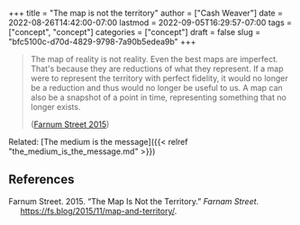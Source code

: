 +++
title = "The map is not the territory"
author = ["Cash Weaver"]
date = 2022-08-26T14:42:00-07:00
lastmod = 2022-09-05T16:29:57-07:00
tags = ["concept", "concept"]
categories = ["concept"]
draft = false
slug = "bfc5100c-d70d-4829-9798-7a90b5edea9b"
+++

> The map of reality is not reality. Even the best maps are imperfect. That's because they are reductions of what they represent. If a map were to represent the territory with perfect fidelity, it would no longer be a reduction and thus would no longer be useful to us. A map can also be a snapshot of a point in time, representing something that no longer exists.
>
> (<a href="#citeproc_bib_item_1">Farnum Street 2015</a>)

Related: [The medium is the message]({{< relref "the_medium_is_the_message.md" >}})

## References

<style>.csl-entry{text-indent: -1.5em; margin-left: 1.5em;}</style><div class="csl-bib-body">
  <div class="csl-entry"><a id="citeproc_bib_item_1"></a>Farnum Street. 2015. “The Map Is Not the Territory.” <i>Farnam Street</i>. <a href="https://fs.blog/2015/11/map-and-territory/">https://fs.blog/2015/11/map-and-territory/</a>.</div>
</div>
